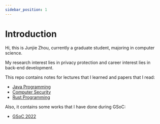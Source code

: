 ```yaml
---
sidebar_position: 1
---
```


# Introduction
Hi, this is Junjie Zhou, currently a graduate student, majoring in computer science.

My research interest lies in privacy protection and career interest lies in back-end development.

This repo contains notes for lectures that I learned and papers that I read:
- [Java Programming](java-programming/introduction)
- [Computer Security](computer-security/intro.md)
- [Rust Programming](rust-programming/intro.md)

Also, it contains some works that I have done during GSoC:
- [GSoC 2022](gsoc-2022/intro.md)